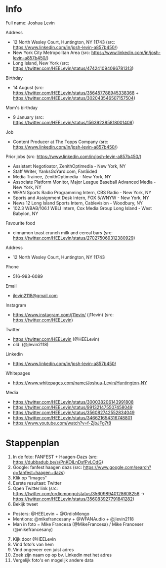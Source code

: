 # Info

Full name: Joshua Levin

Address
- 12 North Wesley Court, Huntington, NY 11743 (src: https://www.linkedin.com/in/josh-levin-a857b450/)
- New York City Metropolitan Area (src: https://www.linkedin.com/in/josh-levin-a857b450/)
- Long Island, New York (src: https://twitter.com/HEELevin/status/474241094096781313)

Birthday
- 14 August (src: https://twitter.com/HEELevin/status/356457788945338368 + https://twitter.com/HEELevin/status/302043546507157504)

Mom's birthday
- 9 January (src: https://twitter.com/HEELevin/status/156392385818001408)

Job
- Content Producer at The Topps Company (src: https://www.linkedin.com/in/josh-levin-a857b450/)

Prior jobs (src: https://www.linkedin.com/in/josh-levin-a857b450/)
- Assistant Negotioator, ZenithOptimedia - New York, NY
- Staff Writer, YanksGoYard.com, FanSided
- Media	Trainee, ZenithOptimedia - New York, NY
- Associate	Platform Monitor, Major	League Baseball Advanced Media - New York, NY
- WFAN Sports Radio Programming Intern, CBS Radio - New York, NY
- Sports and Assignment	Desk Intern, FOX 5/WNYW - New York, NY 
- News 12 Long Island Sports Intern, Cablevision - Woodbury, NY
- 102.3 WBAB/106.1 WBLI Intern, Cox Media Group Long Island - West Babylon, NY

Favourite food
- cinnamon toast crunch milk and cereal bars (src: https://twitter.com/HEELevin/status/270275069312380929)

Address
- 12 North Wesley Court, Huntington, NY 11743

Phone
- 516-993-6089

Email
- jlevin2118@gmail.com

Instagram
- https://www.instagram.com/j11evin/ (j11evin) (src: https://twitter.com/HEELevin)

Twitter
- https://twitter.com/HEELevin (@HEELevin)
- old: (@jlevin2118)

Linkedin
- https://www.linkedin.com/in/josh-levin-a857b450/

Whitepages
- https://www.whitepages.com/name/Joshua-Levin/Huntington-NY

Media
- https://twitter.com/HEELevin/status/300038206143991808
- https://twitter.com/HEELevin/status/991321475507458049
- https://twitter.com/HEELevin/status/356082742552834049
- https://twitter.com/HEELevin/status/346621654316748801
- https://www.youtube.com/watch?v=f-ZjbJFg7t8

# Stappenplan

1. In de foto: FANFEST + Haagen-Dazs (src: https://dubbadub.be/s/PnKOILnDsfPvLOdG)
2. Google: fanfest haagen dazs (src: https://www.google.com/search?q=fanfest+haagen+dazs)
3. Klik op "Images"
4. Eerste resultaat: Twitter
5. Open Twitter link (src: https://twitter.com/ordiomongo/status/356098940128608256 -> https://twitter.com/HEELevin/status/356083927791841282)
6. Bekijk tweet
- Posters: @HEELevin + @OrdioMongo
- Mentions: @mikefrancesany + @WFANAudio + @jlevin2118
- Man in foto = Mike Francesa (@MikeFrancesa) / Mike Franceser (@mikefrancesany)
7. Kijk door @HEELevin
8. Vind foto's van hem
9. Vind ongeveer een juist adres
10. Zoek zijn naam op op bv. Linkedin met het adres
11. Vergelijk foto's en mogelijk andere data